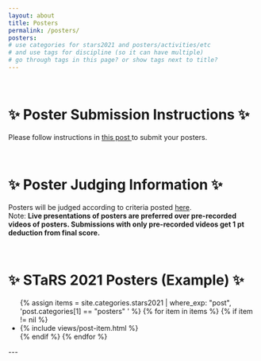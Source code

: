 ```yaml
---
layout: about
title: Posters
permalink: /posters/
posters:
# use categories for stars2021 and posters/activities/etc
# and use tags for discipline (so it can have multiple)
# go through tags in this page? or show tags next to title?
---
```


<div align="left">
 <br> 
  <h1>✨ Poster Submission Instructions ✨</h1>

Please follow instructions in <a href="https://ggc-stars.github.io/stars2021/update/2021/03/07/poster-submission-instructions.html"> this post </a> to submit your posters.
</div>

<div align="left">
 <br> 
  <h1>✨ Poster Judging Information ✨</h1>

Posters will be judged according to criteria posted <a href="https://ggc-stars.github.io/stars2021/update/2021/03/09/rubrics-feedback-posters.html">here</a>.
<br>
Note: <b>Live presentations of posters are preferred over pre-recorded videos of posters. Submissions with only pre-recorded videos get 1 pt deduction from final score.</b>
</div>

<div align="left">
 <br> 
  <h1>✨ STaRS 2021 Posters (Example) ✨</h1>

<div class="page-segments">
    <ul class="page-segments-list">
        {% assign items = site.categories.stars2021 | where_exp: "post", 'post.categories[1] == "posters" ' %}
        {% for item in items %}
            {% if item != nil %}
            <li> {% include views/post-item.html %} </li>
            {% endif %}
        {% endfor %}
    </ul>
</div>
</div>
---


